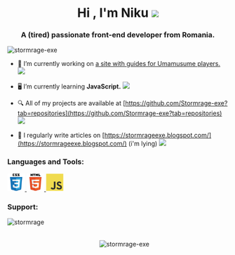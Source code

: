 <h1 align="center">Hi , I'm Niku <img src="https://wizard-arena.ucoz.net/images/103.gif"/></h1>
<h3 align="center">A (tired) passionate front-end developer from Romania.</h3>

<p align="left"> <img src="https://komarev.com/ghpvc/?username=stormrage-exe&label=Profile%20views&color=0e75b6&style=flat" alt="stormrage-exe" /> </p>

- 📁 I’m currently working on [a site with guides for Umamusume players.](https://github.com/Stormrage-exe/Umamusume-Guides) <img src="https://wizard-arena.ucoz.net/images/4.gif"/>

- 🖥️ I’m currently learning **JavaScript.** <img src="https://wizard-arena.ucoz.net/images/113.gif"/>

- 🔍 All of my projects are available at [https://github.com/Stormrage-exe?tab=repositories](https://github.com/Stormrage-exe?tab=repositories) <img src="https://wizard-arena.ucoz.net/images/39.gif"/>

- 📝 I regularly write articles on [https://stormrageexe.blogspot.com/](https://stormrageexe.blogspot.com/) (i'm lying) <img src="https://wizard-arena.ucoz.net/images/111.gif"/>



<h3 align="left">Languages and Tools:</h3>
<p align="left"> <a href="https://www.w3schools.com/css/" target="_blank" rel="noreferrer"> <img src="https://raw.githubusercontent.com/devicons/devicon/master/icons/css3/css3-original-wordmark.svg" alt="css3" width="40" height="40"/> </a> <a href="https://www.w3.org/html/" target="_blank" rel="noreferrer"> <img src="https://raw.githubusercontent.com/devicons/devicon/master/icons/html5/html5-original-wordmark.svg" alt="html5" width="40" height="40"/> </a> <a href="https://developer.mozilla.org/en-US/docs/Web/JavaScript" target="_blank" rel="noreferrer"> <img src="https://raw.githubusercontent.com/devicons/devicon/master/icons/javascript/javascript-original.svg" alt="javascript" width="40" height="40"/> </a> </p>

<h3 align="left">Support:</h3>
<p><a href="https://ko-fi.com/stormrage"> <img align="left" src="https://cdn.ko-fi.com/cdn/kofi3.png?v=3" height="50" width="210" alt="stormrage" /></a></p><br><br>

<p><img align="center" src="https://github-readme-stats.vercel.app/api/top-langs?username=stormrage-exe&show_icons=true&locale=en&layout=compact" alt="stormrage-exe" /></p>


